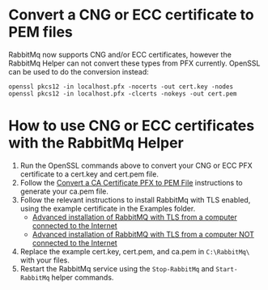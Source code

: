 [title]: # (Convert CNG or ECC to PEM)
[tags]: # (rabbitmq,tls)
[priority]: # (1)

# Convert a CNG or ECC certificate to PEM files

RabbitMq now supports CNG and/or ECC certificates, however the RabbitMq Helper can not convert these types from PFX currently. OpenSSL can be used to do the conversion instead:

```
openssl pkcs12 -in localhost.pfx -nocerts -out cert.key -nodes
openssl pkcs12 -in localhost.pfx -clcerts -nokeys -out cert.pem
```

# How to use CNG or ECC certificates with the RabbitMq Helper

1. Run the OpenSSL commands above to convert your CNG or ECC PFX certificate to a cert.key and cert.pem file.
2. Follow the [Convert a CA Certificate PFX to PEM File](convert-cacerttopem.md) instructions to generate your ca.pem file.
3. Follow the relevant instructions to install RabbitMq with TLS enabled, using the example certificate in the Examples folder.
    - [Advanced installation of RabbitMQ with TLS from a computer connected to the Internet](../installation/installtls.md)
    - [Advanced installation of RabbitMQ with TLS from a computer NOT connected to the Internet](../installation/installtls-offline.md)
4. Replace the example cert.key, cert.pem, and ca.pem in `C:\RabbitMq\` with your files.
5. Restart the RabbitMq service using the `Stop-RabbitMq` and `Start-RabbitMq` helper commands.
